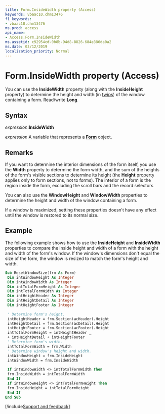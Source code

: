 ```yaml
---
title: Form.InsideWidth property (Access)
keywords: vbaac10.chm13476
f1_keywords:
- vbaac10.chm13476
ms.prod: access
api_name:
- Access.Form.InsideWidth
ms.assetid: c92954cd-0b8b-94d8-8826-684e886da0a2
ms.date: 03/12/2019
localization_priority: Normal
---
```



# Form.InsideWidth property (Access)

You can use the **InsideWidth** property (along with the **InsideHeight** property) to determine the height and width (in [twips](../language/glossary/vbe-glossary.md#twip)) of the window containing a form. Read/write **Long**.


## Syntax

_expression_.**InsideWidth**

_expression_ A variable that represents a **[Form](Access.Form.md)** object.


## Remarks

If you want to determine the interior dimensions of the form itself, you use the **Width** property to determine the form width, and the sum of the heights of the form's visible sections to determine its height (the **Height** property applies only to form sections, not to forms). The interior of a form is the region inside the form, excluding the scroll bars and the record selectors.

You can also use the **WindowHeight** and **WindowWidth** properties to determine the height and width of the window containing a form.

If a window is maximized, setting these properties doesn't have any effect until the window is restored to its normal size.


## Example

The following example shows how to use the **InsideHeight** and **InsideWidth** properties to compare the inside height and width of a form with the height and width of the form's window. If the window's dimensions don't equal the size of the form, the window is resized to match the form's height and width.

```vb
Sub ResetWindowSize(frm As Form) 
 Dim intWindowHeight As Integer 
 Dim intWindowWidth As Integer 
 Dim intTotalFormHeight As Integer 
 Dim intTotalFormWidth As Integer 
 Dim intHeightHeader As Integer 
 Dim intHeightDetail As Integer 
 Dim intHeightFooter As Integer 
 
 ' Determine form's height. 
 intHeightHeader = frm.Section(acHeader).Height 
 intHeightDetail = frm.Section(acDetail).Height 
 intHeightFooter = frm.Section(acFooter).Height 
 intTotalFormHeight = intHeightHeader _ 
 + intHeightDetail + intHeightFooter 
 ' Determine form's width. 
 intTotalFormWidth = frm.Width 
 ' Determine window's height and width. 
 intWindowHeight = frm.InsideHeight 
 intWindowWidth = frm.InsideWidth 
 
 If intWindowWidth <> intTotalFormWidth Then 
 frm.InsideWidth = intTotalFormWidth 
 End If 
 If intWindowHeight <> intTotalFormHeight Then 
 frm.InsideHeight = intTotalFormHeight 
 End If 
End Sub
```




[!include[Support and feedback](~/includes/feedback-boilerplate.md)]
